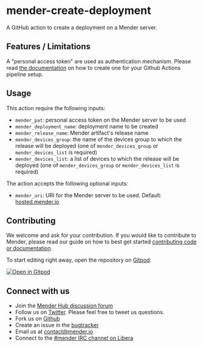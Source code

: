 # mender-create-deployment

A GitHub action to create a deployment on a Mender server.

## Features / Limitations

A "personal access token" are used as authentication mechanism. Please read [the documentation](https://docs.mender.io/server-integration/using-the-apis#personal-access-tokens) on how to create one for your Github Actions pipeline setup.

## Usage

This action require the following inputs:

- `mender_pat`: personal access token on the Mender server to be used
- `mender_deployment_name`: deployment name to be created
- `mender_release_name`: Mender artifact's release name
- `mender_devices_group`: the name of the devices group to which the release will be deployed (one of `mender_devices_group` or `mender_devices_list` is required)
- `mender_devices_list`: a list of devices to which the release will be deployed (one of `mender_devices_group` or `mender_devices_list` is required)

The action accepts the following optional inputs:

- `mender_uri`: URI for the Mender server to be used. Default: [hosted.mender.io](https://hosted.mender.io)

## Contributing

We welcome and ask for your contribution. If you would like to contribute to
Mender, please read our guide on how to best get started [contributing code or
documentation](https://github.com/mendersoftware/mender/blob/master/CONTRIBUTING.md).

To start editing right away, open the repository on [Gitpod](https://gitpod.io):

[![Open in Gitpod](https://gitpod.io/button/open-in-gitpod.svg)](https://gitpod.io/#https://github.com/0lmi/mender-create-deployment)

## Connect with us

* Join the [Mender Hub discussion forum](https://hub.mender.io)
* Follow us on [Twitter](https://twitter.com/mender_io). Please
  feel free to tweet us questions.
* Fork us on [Github](https://github.com/mendersoftware)
* Create an issue in the [bugtracker](https://northerntech.atlassian.net/projects/MEN)
* Email us at [contact@mender.io](mailto:contact@mender.io)
* Connect to the [#mender IRC channel on Libera](https://web.libera.chat/?#mender)
